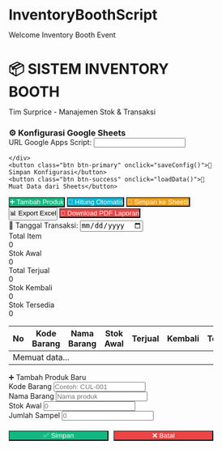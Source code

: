 # InventoryBoothScript
Welcome Inventory Booth Event 
<html lang="id">
<head>
<meta charset="UTF-8">
<meta name="viewport" content="width=device-width, initial-scale=1.0">
<title>Sistem Inventory Booth</title>
<script src="https://cdnjs.cloudflare.com/ajax/libs/xlsx/0.18.5/xlsx.full.min.js"></script>
<script src="https://cdnjs.cloudflare.com/ajax/libs/jspdf/2.5.1/jspdf.umd.min.js"></script>
<script src="https://cdnjs.cloudflare.com/ajax/libs/jspdf-autotable/3.5.31/jspdf.plugin.autotable.min.js"></script>
<style>
  * { margin: 0; padding: 0; box-sizing: border-box; }
  
  body {
    font-family: 'Segoe UI', Arial, sans-serif;
    background: linear-gradient(135deg, #667eea 0%, #764ba2 100%);
    min-height: 100vh;
    padding: 20px;
  }
  
  .container {
    max-width: 1400px;
    margin: 0 auto;
    background: white;
    border-radius: 20px;
    box-shadow: 0 20px 60px rgba(0,0,0,0.3);
    overflow: hidden;
  }
  
  .header {
    background: linear-gradient(135deg, #667eea 0%, #764ba2 100%);
    color: white;
    padding: 30px;
    text-align: center;
  }
  
  .header h1 {
    font-size: 32px;
    margin-bottom: 10px;
    text-shadow: 2px 2px 4px rgba(0,0,0,0.2);
  }
  
  .header p {
    opacity: 0.9;
    font-size: 16px;
  }
  
  .config-section {
    background: #fff3cd;
    border: 2px solid #ffc107;
    padding: 20px;
    margin: 20px;
    border-radius: 10px;
  }
  
  .config-section h3 {
    color: #856404;
    margin-bottom: 15px;
  }
  
  .config-input {
    display: flex;
    gap: 10px;
    align-items: center;
    margin-bottom: 10px;
  }
  
  .config-input label {
    font-weight: 600;
    min-width: 150px;
  }
  
  .config-input input {
    flex: 1;
    padding: 10px;
    border: 2px solid #ddd;
    border-radius: 5px;
    font-size: 14px;
  }
  
  .toolbar {
    padding: 20px;
    display: flex;
    gap: 10px;
    flex-wrap: wrap;
    border-bottom: 2px solid #eee;
  }
  
  .btn {
    padding: 12px 24px;
    border: none;
    border-radius: 8px;
    font-size: 14px;
    font-weight: 600;
    cursor: pointer;
    transition: all 0.3s;
    display: inline-flex;
    align-items: center;
    gap: 8px;
  }
  
  .btn:hover {
    transform: translateY(-2px);
    box-shadow: 0 5px 15px rgba(0,0,0,0.2);
  }
  
  .btn-primary { background: #667eea; color: white; }
  .btn-success { background: #10b981; color: white; }
  .btn-danger { background: #ef4444; color: white; }
  .btn-info { background: #06b6d4; color: white; }
  .btn-warning { background: #f59e0b; color: white; }
  
  .date-selector {
    padding: 20px;
    background: #f8f9fa;
    border-bottom: 2px solid #eee;
  }
  
  .date-selector label {
    font-weight: 600;
    margin-right: 10px;
  }
  
  .date-selector input[type="date"] {
    padding: 10px;
    border: 2px solid #ddd;
    border-radius: 5px;
    font-size: 14px;
  }
  
  .summary-cards {
    display: grid;
    grid-template-columns: repeat(auto-fit, minmax(200px, 1fr));
    gap: 20px;
    padding: 20px;
  }
  
  .card {
    background: linear-gradient(135deg, #667eea 0%, #764ba2 100%);
    color: white;
    padding: 20px;
    border-radius: 12px;
    box-shadow: 0 4px 6px rgba(0,0,0,0.1);
  }
  
  .card-label {
    font-size: 12px;
    opacity: 0.9;
    margin-bottom: 5px;
  }
  
  .card-value {
    font-size: 32px;
    font-weight: 700;
  }
  
  .table-container {
    padding: 20px;
    overflow-x: auto;
  }
  
  table {
    width: 100%;
    border-collapse: collapse;
    background: white;
    box-shadow: 0 2px 8px rgba(0,0,0,0.1);
  }
  
  th {
    background: #667eea;
    color: white;
    padding: 15px 10px;
    text-align: left;
    font-weight: 600;
    position: sticky;
    top: 0;
    z-index: 10;
  }
  
  td {
    padding: 12px 10px;
    border-bottom: 1px solid #eee;
  }
  
  tr:hover {
    background: #f8f9fa;
  }
  
  input[type="number"] {
    width: 80px;
    padding: 8px;
    border: 2px solid #ddd;
    border-radius: 5px;
    text-align: center;
  }
  
  .badge {
    display: inline-block;
    padding: 4px 12px;
    border-radius: 12px;
    font-size: 12px;
    font-weight: 600;
  }
  
  .badge-success { background: #d1fae5; color: #065f46; }
  .badge-danger { background: #fee2e2; color: #991b1b; }
  .badge-warning { background: #fef3c7; color: #92400e; }
  
  .modal {
    display: none;
    position: fixed;
    top: 0;
    left: 0;
    width: 100%;
    height: 100%;
    background: rgba(0,0,0,0.5);
    z-index: 1000;
    justify-content: center;
    align-items: center;
  }
  
  .modal.active {
    display: flex;
  }
  
  .modal-content {
    background: white;
    padding: 30px;
    border-radius: 15px;
    max-width: 500px;
    width: 90%;
    box-shadow: 0 20px 60px rgba(0,0,0,0.3);
  }
  
  .modal-header {
    font-size: 24px;
    font-weight: 700;
    margin-bottom: 20px;
    color: #667eea;
  }
  
  .form-group {
    margin-bottom: 20px;
  }
  
  .form-group label {
    display: block;
    font-weight: 600;
    margin-bottom: 8px;
    color: #333;
  }
  
  .form-group input {
    width: 100%;
    padding: 12px;
    border: 2px solid #ddd;
    border-radius: 8px;
    font-size: 14px;
  }
  
  .loading {
    text-align: center;
    padding: 40px;
    color: #667eea;
  }
  
  .loading::after {
    content: '⏳';
    font-size: 48px;
    animation: spin 2s linear infinite;
  }
  
  @keyframes spin {
    from { transform: rotate(0deg); }
    to { transform: rotate(360deg); }
  }
  
  @media print {
    .toolbar, .config-section, .btn { display: none; }
  }
</style>
</head>
<body>

<div class="container">
  <div class="header">
    <h1>📦 SISTEM INVENTORY BOOTH</h1>
    <p>Tim Surprice - Manajemen Stok & Transaksi</p>
  </div>
  
  <!-- CONFIG SECTION -->
  <div class="config-section">
    <h3>⚙️ Konfigurasi Google Sheets</h3>
    <div class="config-input">
      <label>URL Google Apps Script:</label>
      <input type="text" id="apiUrl" https://script.google.com/macros/s/AKfycbzsI_dxXZ-mgM-5_Vihrv-zyHdeWVKuRKrXhnimdatn4o88pbde0nPEftKXyOlhHJPt-g/exec">

    </div>
    <button class="btn btn-primary" onclick="saveConfig()">💾 Simpan Konfigurasi</button>
    <button class="btn btn-success" onclick="loadData()">🔄 Muat Data dari Sheets</button>
  </div>
  
  <!-- TOOLBAR -->
  <div class="toolbar">
    <button class="btn btn-success" onclick="openModalTambah()">➕ Tambah Produk</button>
    <button class="btn btn-info" onclick="hitungOtomatis()">🔄 Hitung Otomatis</button>
    <button class="btn btn-warning" onclick="simpanKeSheets()">💾 Simpan ke Sheets</button>
    <button class="btn btn-primary" onclick="exportExcel()">📊 Export Excel</button>
    <button class="btn btn-danger" onclick="generatePDF()">📄 Download PDF Laporan</button>
  </div>
  
  <!-- DATE SELECTOR -->
  <div class="date-selector">
    <label>📅 Tanggal Transaksi:</label>
    <input type="date" id="tanggalTransaksi" onchange="updateTanggal()">
  </div>
  
  <!-- SUMMARY CARDS -->
  <div class="summary-cards">
    <div class="card">
      <div class="card-label">Total Item</div>
      <div class="card-value" id="totalItem">0</div>
    </div>
    <div class="card">
      <div class="card-label">Stok Awal</div>
      <div class="card-value" id="stokAwal">0</div>
    </div>
    <div class="card">
      <div class="card-label">Total Terjual</div>
      <div class="card-value" id="totalTerjual">0</div>
    </div>
    <div class="card">
      <div class="card-label">Stok Kembali</div>
      <div class="card-value" id="totalKembali">0</div>
    </div>
    <div class="card">
      <div class="card-label">Stok Tersedia</div>
      <div class="card-value" id="stokTersedia">0</div>
    </div>
  </div>
  
  <!-- TABLE -->
  <div class="table-container">
    <table id="inventoryTable">
      <thead>
        <tr>
          <th style="width: 50px;">No</th>
          <th>Kode Barang</th>
          <th>Nama Barang</th>
          <th style="width: 100px;">Stok Awal</th>
          <th style="width: 100px;">Terjual</th>
          <th style="width: 100px;">Kembali</th>
          <th style="width: 100px;">Tersedia</th>
          <th style="width: 100px;">Selisih</th>
          <th>Status</th>
          <th style="width: 100px;">Aksi</th>
        </tr>
      </thead>
      <tbody id="tableBody">
        <tr>
          <td colspan="10" class="loading">Memuat data...</td>
        </tr>
      </tbody>
    </table>
  </div>
</div>

<!-- MODAL TAMBAH PRODUK -->
<div class="modal" id="modalTambah">
  <div class="modal-content">
    <div class="modal-header">➕ Tambah Produk Baru</div>
    <div class="form-group">
      <label>Kode Barang</label>
      <input type="text" id="inputKode" placeholder="Contoh: CUL-001">
    </div>
    <div class="form-group">
      <label>Nama Barang</label>
      <input type="text" id="inputNama" placeholder="Nama produk">
    </div>
    <div class="form-group">
      <label>Stok Awal</label>
      <input type="number" id="inputStok" placeholder="0" min="0">
    </div>
    <div class="form-group">
      <label>Jumlah Sampel</label>
      <input type="number" id="inputSampel" placeholder="0" min="0">
    </div>
    <div style="display: flex; gap: 10px; margin-top: 20px;">
      <button class="btn btn-success" onclick="tambahProduk()" style="flex: 1;">✅ Simpan</button>
      <button class="btn btn-danger" onclick="closeModal()" style="flex: 1;">❌ Batal</button>
    </div>
  </div>
</div>

<script>
let produkData = [];
let apiUrlConfig = '';

// Set tanggal hari ini sebagai default
document.getElementById('tanggalTransaksi').valueAsDate = new Date();

// Load config dari memory
function loadConfig() {
  const saved = window.apiUrlSaved || '';
  document.getElementById('apiUrl').value = saved;
  apiUrlConfig = saved;
}

// Save config ke memory
function saveConfig() {
  const url = document.getElementById('apiUrl').value.trim();
  if (!url) {
    alert('❌ URL tidak boleh kosong!');
    return;
  }
  apiUrlConfig = url;
  window.apiUrlSaved = url;
  alert('✅ Konfigurasi berhasil disimpan!\n\nSekarang klik "Muat Data dari Sheets"');
}

// Load data dari Google Sheets
async function loadData() {
  if (!apiUrlConfig) {
    alert('❌ Harap isi URL Google Apps Script terlebih dahulu!');
    return;
  }
  
  try {
    document.getElementById('tableBody').innerHTML = '<tr><td colspan="10" class="loading">Memuat data...</td></tr>';
    
    const response = await fetch(apiUrlConfig + '?action=getProduk');
    const result = await response.json();
    
    if (result.status === 'success') {
      produkData = result.data;
      renderTable();
      hitungOtomatis();
      alert('✅ Data berhasil dimuat dari Google Sheets!');
    } else {
      throw new Error(result.message);
    }
  } catch (error) {
    alert('❌ Gagal memuat data: ' + error.message + '\n\nPastikan:\n1. URL sudah benar\n2. Web App sudah di-deploy\n3. Permission diatur ke "Anyone"');
    renderTableLocal();
  }
}

// Render table dari data lokal (backup)
function renderTableLocal() {
  produkData = [
    {no: 1, kode: "Cul 3805", nama: "Cul 3805", stok: 10, sampel: 1},
    {no: 2, kode: "TLG TESSA-1", nama: "TLG TESSA-1", stok: 10, sampel: 1},
    {no: 3, kode: "GILI 9604-GGI", nama: "GILI 9604 - GGI (GBT)", stok: 1, sampel: 1}
  ];
  renderTable();
}

// Render table
function renderTable() {
  const tbody = document.getElementById('tableBody');
  tbody.innerHTML = '';
  
  if (produkData.length === 0) {
    tbody.innerHTML = '<tr><td colspan="10" style="text-align: center; padding: 40px;">Tidak ada data. Klik "Tambah Produk" untuk memulai.</td></tr>';
    return;
  }
  
  produkData.forEach((item, index) => {
    const row = tbody.insertRow();
    row.innerHTML = `
      <td>${item.no}</td>
      <td><strong>${item.kode}</strong></td>
      <td>${item.nama}</td>
      <td style="text-align: center;">${item.stok}</td>
      <td style="text-align: center;">
        <input type="number" min="0" value="0" id="terjual_${index}" onchange="hitung(${index})">
      </td>
      <td style="text-align: center;">
        <input type="number" min="0" value="0" id="kembali_${index}" onchange="hitung(${index})">
      </td>
      <td style="text-align: center;" id="tersedia_${index}">-</td>
      <td style="text-align: center;" id="selisih_${index}">-</td>
      <td id="status_${index}">-</td>
      <td style="text-align: center;">
        <button class="btn btn-danger" onclick="hapusProduk(${item.no})" style="padding: 6px 12px; font-size: 12px;">🗑️</button>
      </td>
    `;
  });
  
  updateSummary();
}

// Hitung per item
function hitung(index) {
  const item = produkData[index];
  const terjual = parseInt(document.getElementById(`terjual_${index}`).value) || 0;
  const kembali = parseInt(document.getElementById(`kembali_${index}`).value) || 0;
  
  const tersedia = item.stok - terjual;
  const selisih = tersedia - kembali;
  
  document.getElementById(`tersedia_${index}`).textContent = tersedia;
  document.getElementById(`selisih_${index}`).textContent = selisih;
  
  // Status badge
  let status = '';
  if (selisih > 0) {
    status = '<span class="badge badge-danger">⚠️ Hilang: ' + selisih + '</span>';
  } else if (selisih < 0) {
    status = '<span class="badge badge-warning">⚠️ Lebih: ' + Math.abs(selisih) + '</span>';
  } else {
    status = '<span class="badge badge-success">✅ Sesuai</span>';
  }
  
  document.getElementById(`status_${index}`).innerHTML = status;
}

// Hitung semua otomatis
function hitungOtomatis() {
  produkData.forEach((item, index) => {
    hitung(index);
  });
  updateSummary();
  alert('✅ Perhitungan selesai!');
}

// Update summary cards
function updateSummary() {
  let totalStok = 0;
  let totalTerjual = 0;
  let totalKembali = 0;
  let totalTersedia = 0;
  
  produkData.forEach((item, index) => {
    totalStok += item.stok;
    const terjual = parseInt(document.getElementById(`terjual_${index}`)?.value) || 0;
    const kembali = parseInt(document.getElementById(`kembali_${index}`)?.value) || 0;
    totalTerjual += terjual;
    totalKembali
    totalTersedia += item.stok - terjual;
  });

  document.getElementById('totalItem').textContent = produkData.length;
  document.getElementById('stokAwal').textContent = totalStok;
  document.getElementById('totalTerjual').textContent = totalTerjual;
  document.getElementById('totalKembali').textContent = totalKembali;
  document.getElementById('stokTersedia').textContent = totalTersedia;
}

// Tambah produk baru
function tambahProduk() {
  const kode = document.getElementById('inputKode').value.trim();
  const nama = document.getElementById('inputNama').value.trim();
  const stok = parseInt(document.getElementById('inputStok').value) || 0;
  const sampel = parseInt(document.getElementById('inputSampel').value) || 0;

  if (!kode || !nama) {
    alert('❌ Kode dan nama produk wajib diisi!');
    return;
  }

  const newItem = {
    no: produkData.length + 1,
    kode,
    nama,
    stok,
    sampel
  };

  produkData.push(newItem);
  renderTable();
  closeModal();
  updateSummary();
  alert('✅ Produk berhasil ditambahkan!');
}

// Hapus produk
function hapusProduk(no) {
  if (!confirm('Apakah yakin ingin menghapus produk ini?')) return;
  produkData = produkData.filter(p => p.no !== no);
  // Reset nomor urut
  produkData.forEach((p, i) => p.no = i + 1);
  renderTable();
  updateSummary();
}

// Simpan ke Google Sheets
async function simpanKeSheets() {
  if (!apiUrlConfig) {
    alert('❌ URL Google Apps Script belum diisi!');
    return;
  }

  try {
    const response = await fetch(apiUrlConfig + '?action=saveProduk', {
      method: 'POST',
      body: JSON.stringify(produkData),
      headers: { 'Content-Type': 'application/json' }
    });

    const result = await response.json();
    if (result.status === 'success') {
      alert('✅ Data berhasil disimpan ke Google Sheets!');
    } else {
      throw new Error(result.message);
    }
  } catch (error) {
    alert('❌ Gagal menyimpan ke Sheets: ' + error.message);
  }
}

// Export ke Excel
function exportExcel() {
  const ws = XLSX.utils.json_to_sheet(produkData);
  const wb = XLSX.utils.book_new();
  XLSX.utils.book_append_sheet(wb, ws, "Inventory");
  XLSX.writeFile(wb, `Laporan_Inventory_${new Date().toISOString().slice(0,10)}.xlsx`);
}

// Generate PDF
function generatePDF() {
  const { jsPDF } = window.jspdf;
  const doc = new jsPDF();

  doc.setFontSize(16);
  doc.text("Laporan Inventory Booth", 14, 20);
  doc.setFontSize(10);
  doc.text(`Tanggal: ${document.getElementById('tanggalTransaksi').value}`, 14, 28);

  const data = produkData.map((p, i) => [
    i + 1,
    p.kode,
    p.nama,
    p.stok,
    document.getElementById(`terjual_${i}`)?.value || 0,
    document.getElementById(`kembali_${i}`)?.value || 0,
    document.getElementById(`tersedia_${i}`)?.textContent || '-',
    document.getElementById(`selisih_${i}`)?.textContent || '-',
    document.getElementById(`status_${i}`)?.innerText || '-'
  ]);

  doc.autoTable({
    head: [['No', 'Kode', 'Nama Barang', 'Stok Awal', 'Terjual', 'Kembali', 'Tersedia', 'Selisih', 'Status']],
    body: data,
    startY: 35,
    theme: 'grid'
  });

  doc.save(`Laporan_Inventory_${new Date().toISOString().slice(0,10)}.pdf`);
}

// Modal handling
function openModalTambah() {
  document.getElementById('modalTambah').classList.add('active');
}
function closeModal() {
  document.getElementById('modalTambah').classList.remove('active');
}

// Update tanggal
function updateTanggal() {
  console.log("Tanggal transaksi:", document.getElementById('tanggalTransaksi').value);
}

// Jalankan awal
loadConfig();
renderTableLocal();
</script>
</body>
</html>
